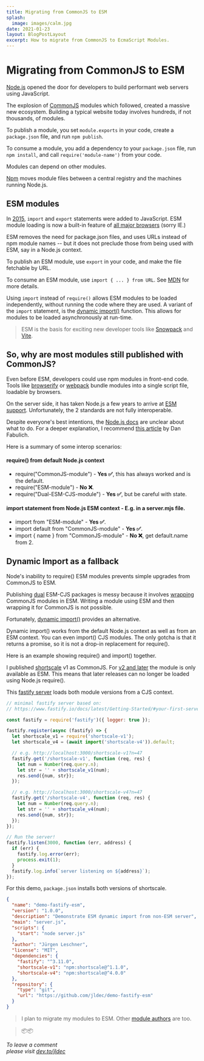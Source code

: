 ```yaml
---
title: Migrating from CommonJS to ESM
splash:
  image: images/calm.jpg
date: 2021-01-23
layout: BlogPostLayout
excerpt: How to migrate from CommonJS to EcmaScript Modules.
---
```


# Migrating from CommonJS to ESM

[Node.js](https://nodejs.org/en/docs/guides/getting-started-guide/) opened the door for developers to build performant web servers using JavaScript.

The explosion of [CommonJS](https://nodejs.org/docs/latest/api/modules.html#modules_modules_commonjs_modules) modules which followed, created a massive new ecosystem. Building a typical website today involves hundreds, if not thousands, of modules.

To publish a module, you set `module.exports` in your code, create a `package.json` file, and run `npm publish`.

To consume a module, you add a dependency to your `package.json` file, run `npm install`, and call `require('module-name')` from your code.

Modules can depend on other modules.

[Npm](https://docs.npmjs.com/about-npm) moves module files between a central registry and the machines running Node.js.

## ESM modules

In [2015](https://262.ecma-international.org/6.0/#sec-ecmascript-language-scripts-and-modules), `import` and `export` statements were added to JavaScript. ESM module loading is now a built-in feature of [all major browsers](https://caniuse.com/mdn-javascript_statements_import) (sorry IE.)

ESM removes the need for package.json files, and uses URLs instead of npm module names -- but it does not preclude those from being used with ESM, say in a Node.js context.

To publish an ESM module, use `export` in your code, and make the file fetchable by URL.

To consume an ESM module, use `import { ... } from URL`. See [MDN](https://developer.mozilla.org/en-US/docs/Web/JavaScript/Reference/Statements/import) for more details.

Using `import` instead of `require()` allows ESM modules to be loaded independently, without running the code where they are used. A variant of the `import` statement, is the [dynamic import()](https://developer.mozilla.org/en-US/docs/Web/JavaScript/Reference/Statements/import#dynamic_imports) function. This allows for modules to be loaded asynchronously at run-time.

> ESM is the basis for exciting new developer tools like [Snowpack](https://github.com/snowpackjs/snowpack#readme) and [Vite](https://github.com/vitejs/vite#readme).

## So, why are most modules still published with CommonJS?

Even before ESM, developers could use npm modules in front-end code.  Tools like [browserify](https://github.com/browserify/browserify#readme) or [webpack](https://github.com/webpack/webpack#readme) bundle modules into a single script file, loadable by browsers.

On the server side, it has taken Node.js a few years to arrive at [ESM support](https://nodejs.org/api/packages.html#packages_determining_module_system). Unfortunately, the 2 standards are not fully interoperable.

Despite everyone's best intentions, the [Node.js docs](https://nodejs.org/api/esm.html#esm_interoperability_with_commonjs) are unclear about what to do. For a deeper explanation, I recommend [this article](https://redfin.engineering/node-modules-at-war-why-commonjs-and-es-modules-cant-get-along-9617135eeca1) by Dan Fabulich.

Here is a summary of some interop scenarios:

#### require() from default Node.js context
- require("CommonJS-module") - **Yes ✅**, this has always worked and is the default.
- require("ESM-module") - **No ❌**.
- require("Dual-ESM-CJS-module") - **Yes ✅**, but be careful with state.

#### import statement from Node.js ESM context - E.g. in a server.mjs file.
- import from "ESM-module" - **Yes ✅**.
- import default from "CommonJS-module" - **Yes ✅**.
- import { name } from "CommonJS-module" - **No ❌**, get default.name from 2.

## Dynamic Import as a fallback
Node's inability to require() ESM modules prevents simple upgrades from CommonJS to ESM.

Publishing [dual](https://nodejs.org/dist/latest-v15.x/docs/api/packages.html#packages_dual_commonjs_es_module_packages) ESM-CJS packages is messy because it involves [wrapping](https://redfin.engineering/node-modules-at-war-why-commonjs-and-es-modules-cant-get-along-9617135eeca1#6b50) CommonJS modules in ESM. Writing a module using ESM and then wrapping it for CommonJS is not possible.

Fortunately, [dynamic import()](https://developer.mozilla.org/en-US/docs/Web/JavaScript/Reference/Statements/import#dynamic_imports) provides an alternative.

Dynamic import() works from the default Node.js context as well as from an ESM context. You can even import() CJS modules. The only gotcha is that it returns a promise, so it is not a drop-in replacement for require().

Here is an example showing require() and import() together.

I published [shortscale](https://github.com/jldec/shortscale) v1 as CommonJS. For [v2 and later](https://github.com/jldec/shortscale/pull/2) the module is only available as ESM. This means that later releases can no longer be loaded using Node.js require().

This [fastify server](https://github.com/jldec/demo-fastify-esm) loads both module versions from a CJS context.

```js
// minimal fastify server based on:
// https://www.fastify.io/docs/latest/Getting-Started/#your-first-server

const fastify = require('fastify')({ logger: true });

fastify.register(async (fastify) => {
  let shortscale_v1 = require('shortscale-v1');
  let shortscale_v4 = (await import('shortscale-v4')).default;

  // e.g. http://localhost:3000/shortscale-v1?n=47
  fastify.get('/shortscale-v1', function (req, res) {
    let num = Number(req.query.n);
    let str = '' + shortscale_v1(num);
    res.send({num, str});
  });

  // e.g. http://localhost:3000/shortscale-v4?n=47
  fastify.get('/shortscale-v4', function (req, res) {
    let num = Number(req.query.n);
    let str = '' + shortscale_v4(num);
    res.send({num, str});
  });
});

// Run the server!
fastify.listen(3000, function (err, address) {
  if (err) {
    fastify.log.error(err);
    process.exit(1);
  }
  fastify.log.info(`server listening on ${address}`);
});
```

For this demo, `package.json` installs both versions of shortscale.

```json
{
  "name": "demo-fastify-esm",
  "version": "1.0.0",
  "description": "Demonstrate ESM dynamic import from non-ESM server",
  "main": "server.js",
  "scripts": {
    "start": "node server.js"
  },
  "author": "Jürgen Leschner",
  "license": "MIT",
  "dependencies": {
    "fastify": "^3.11.0",
    "shortscale-v1": "npm:shortscale@^1.1.0",
    "shortscale-v4": "npm:shortscale@^4.0.0"
  },
  "repository": {
    "type": "git",
    "url": "https://github.com/jldec/demo-fastify-esm"
  }
}
```

> I plan to migrate my modules to ESM. Other [module authors](https://blog.sindresorhus.com/get-ready-for-esm-aa53530b3f77) are too.

> 📦📦

_To leave a comment  
please visit [dev.to/jldec](https://dev.to/jldec/migrating-from-commonjs-to-esm-2p24)_


